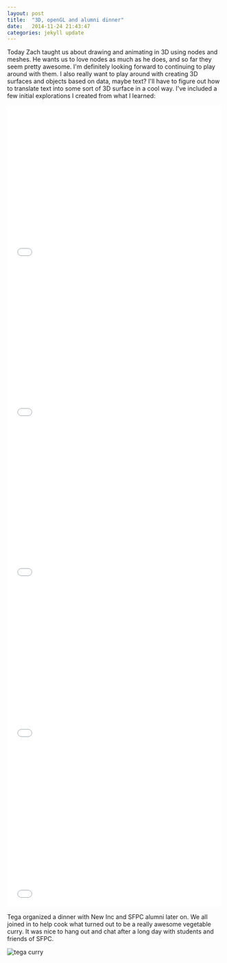 ```yaml
---
layout: post
title:  "3D, openGL and alumni dinner"
date:   2014-11-24 21:43:47
categories: jekyll update
---
```

Today Zach taught us about drawing and animating in 3D using nodes and meshes. He wants us to love nodes as much as he does, and so far they seem pretty awesome. I'm definitely looking forward to continuing to play around with them. I also really want to play around with creating 3D surfaces and objects based on data, maybe text? I'll have to figure out how to translate text into some sort of 3D surface in a cool way. I've included a few initial explorations I created from what I learned:

<iframe src="//player.vimeo.com/video/113767713" width="500" height="373" frameborder="0" webkitallowfullscreen mozallowfullscreen allowfullscreen></iframe>  

<iframe src="//player.vimeo.com/video/113767715" width="500" height="373" frameborder="0" webkitallowfullscreen mozallowfullscreen allowfullscreen></iframe>  

<iframe src="//player.vimeo.com/video/113767714" width="500" height="373" frameborder="0" webkitallowfullscreen mozallowfullscreen allowfullscreen></iframe>  

<iframe src="//player.vimeo.com/video/113767712" width="500" height="375" frameborder="0" webkitallowfullscreen mozallowfullscreen allowfullscreen></iframe>  

<iframe src="//player.vimeo.com/video/113770384" width="500" height="375" frameborder="0" webkitallowfullscreen mozallowfullscreen allowfullscreen></iframe>  

Tega organized a dinner with New Inc and SFPC alumni later on. We all joined in to help cook what turned out to be a really awesome vegetable curry. It was nice to hang out and chat after a long day with students and friends of SFPC.

![tega curry]({{site.baseurl}}/assets/tegacurry.png)
